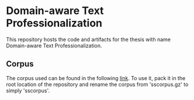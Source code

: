 # Domain-aware Text Professionalization 
This repository hosts the code and artifacts for the thesis with name Domain-aware Text Professionalization.

## Corpus
The corpus used can be found in the following [link](https://github.com/tmu-nlp/sscorpus). To use it, pack it in the root location of the repository and rename the corpus from 'sscorpus.gz' to simply 'sscorpus'.
